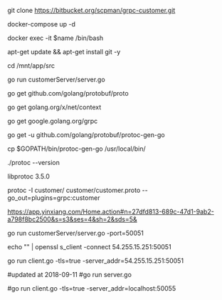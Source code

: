 git clone https://bitbucket.org/scpman/grpc-customer.git

docker-compose up -d

docker exec -it $name /bin/bash

apt-get update && apt-get install git -y

cd /mnt/app/src

go run customerServer/server.go 


go get github.com/golang/protobuf/proto

go get golang.org/x/net/context

go get google.golang.org/grpc

go get -u github.com/golang/protobuf/protoc-gen-go

cp $GOPATH/bin/protoc-gen-go /usr/local/bin/

./protoc --version

libprotoc 3.5.0

protoc -I customer/ customer/customer.proto --go_out=plugins=grpc:customer

https://app.yinxiang.com/Home.action#n=27dfd813-689c-47d1-9ab2-a798f8bc2500&s=s3&ses=4&sh=2&sds=5&

go run customerServer/server.go -port=50051


echo "" | openssl s_client  -connect 54.255.15.251:50051


go run client.go -tls=true -server_addr=54.255.15.251:50051


#updated at 2018-09-11
#go run server.go

#go run client.go -tls=true -server_addr=localhost:50055



